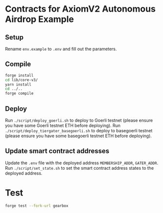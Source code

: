 # Contracts for AxiomV2 Autonomous Airdrop Example

## Setup

Rename `env.example` to `.env` and fill out the parameters.

## Compile

```bash
forge install
cd lib/core-v3/
yarn install
cd ../..
forge compile
```

## Deploy

Run `./script/deploy_goerli.sh` to deploy to Goerli testnet (please ensure you have some Goerli testnet ETH before deploying).
Run `./script/deploy_tiergater_basegoerli.sh` to deploy to basegoerli testnet (please ensure you have some basegoerli testnet ETH before deploying).

## Update smart contract addresses

Update the `.env` file with the deployed address `MEMBERSHIP_ADDR`, `GATER_ADDR`.
Run `./script/set_state.sh` to set the smart contract address states to the deployed address.

# Test

```bash
forge test --fork-url gearbox
```
